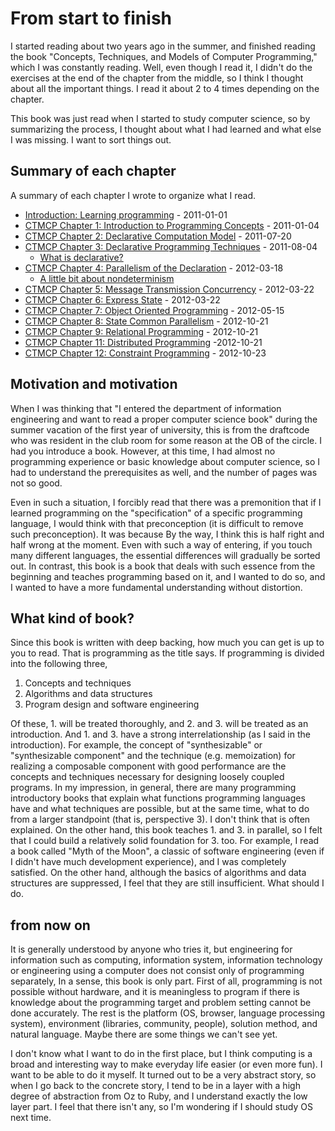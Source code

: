 # From start to finish

I started reading about two years ago in the summer, and finished reading the book "Concepts, Techniques, and Models of Computer Programming," which I was constantly reading. Well, even though I read it, I didn't do the exercises at the end of the chapter from the middle, so I think I thought about all the important things. I read it about 2 to 4 times depending on the chapter.

This book was just read when I started to study computer science, so by summarizing the process, I thought about what I had learned and what else I was missing. I want to sort things out.

## Summary of each chapter

A summary of each chapter I wrote to organize what I read.

- [Introduction: Learning programming](http://d.hatena.ne.jp/Altech/20110101/1293896398) - 2011-01-01
- [CTMCP Chapter 1: Introduction to Programming Concepts](http://d.hatena.ne.jp/Altech/20110104/1294156496) - 2011-01-04
- [CTMCP Chapter 2: Declarative Computation Model](http://d.hatena.ne.jp/Altech/20110720/1311091857) - 2011-07-20
- [CTMCP Chapter 3: Declarative Programming Techniques](http://d.hatena.ne.jp/Altech/20110804/1312404118) - 2011-08-04
  - [What is declarative?](http://d.hatena.ne.jp/Altech/20110801/1312131972)
- [CTMCP Chapter 4: Parallelism of the Declaration](http://d.hatena.ne.jp/Altech/20120318/1332006007) - 2012-03-18
  - [A little bit about nondeterminism](http://d.hatena.ne.jp/Altech/20120318/1332056930)
- [CTMCP Chapter 5: Message Transmission Concurrency](http://d.hatena.ne.jp/Altech/20120322/1332364501) - 2012-03-22
- [CTMCP Chapter 6: Express State](http://d.hatena.ne.jp/Altech/20120506/1336258094) - 2012-03-22
- [CTMCP Chapter 7: Object Oriented Programming](http://d.hatena.ne.jp/Altech/20120515/1337090224) - 2012-05-15
- [CTMCP Chapter 8: State Common Parallelism](http://d.hatena.ne.jp/Altech/20121021/1350830918) - 2012-10-21
- [CTMCP Chapter 9: Relational Programming](http://d.hatena.ne.jp/Altech/20121021/1350832754) - 2012-10-21
- [CTMCP Chapter 11: Distributed Programming](http://d.hatena.ne.jp/Altech/20121021/1350835101) -2012-10-21
- [CTMCP Chapter 12: Constraint Programming](http://d.hatena.ne.jp/Altech/20121023/1350987658) - 2012-10-23


## Motivation and motivation

When I was thinking that "I entered the department of information engineering and want to read a proper computer science book" during the summer vacation of the first year of university, this is from the draftcode who was resident in the club room for some reason at the OB of the circle. I had you introduce a book. However, at this time, I had almost no programming experience or basic knowledge about computer science, so I had to understand the prerequisites as well, and the number of pages was not so good.

Even in such a situation, I forcibly read that there was a premonition that if I learned programming on the "specification" of a specific programming language, I would think with that preconception (it is difficult to remove such preconception). It was because By the way, I think this is half right and half wrong at the moment. Even with such a way of entering, if you touch many different languages, the essential differences will gradually be sorted out. In contrast, this book is a book that deals with such essence from the beginning and teaches programming based on it, and I wanted to do so, and I wanted to have a more fundamental understanding without distortion.

## What kind of book?

Since this book is written with deep backing, how much you can get is up to you to read. That is programming as the title says. If programming is divided into the following three,

1. Concepts and techniques
2. Algorithms and data structures
3. Program design and software engineering

Of these, 1. will be treated thoroughly, and 2. and 3. will be treated as an introduction. And 1. and 3. have a strong interrelationship (as I said in the introduction). For example, the concept of "synthesizable" or "synthesizable component" and the technique (e.g. memoization) for realizing a composable component with good performance are the concepts and techniques necessary for designing loosely coupled programs. In my impression, in general, there are many programming introductory books that explain what functions programming languages ​​have and what techniques are possible, but at the same time, what to do from a larger standpoint (that is, perspective 3). I don't think that is often explained. On the other hand, this book teaches 1. and 3. in parallel, so I felt that I could build a relatively solid foundation for 3. too. For example, I read a book called "Myth of the Moon", a classic of software engineering (even if I didn't have much development experience), and I was completely satisfied. On the other hand, although the basics of algorithms and data structures are suppressed, I feel that they are still insufficient. What should I do.

## from now on

It is generally understood by anyone who tries it, but engineering for information such as computing, information system, information technology or engineering using a computer does not consist only of programming separately, In a sense, this book is only part. First of all, programming is not possible without hardware, and it is meaningless to program if there is knowledge about the programming target and problem setting cannot be done accurately. The rest is the platform (OS, browser, language processing system), environment (libraries, community, people), solution method, and natural language. Maybe there are some things we can't see yet.

I don't know what I want to do in the first place, but I think computing is a broad and interesting way to make everyday life easier (or even more fun). I want to be able to do it myself. It turned out to be a very abstract story, so when I go back to the concrete story, I tend to be in a layer with a high degree of abstraction from Oz to Ruby, and I understand exactly the low layer part. I feel that there isn't any, so I'm wondering if I should study OS next time.

